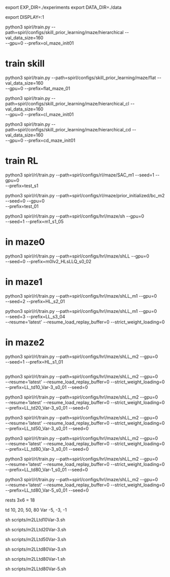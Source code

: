 

export EXP_DIR=./experiments
export DATA_DIR=./data

export DISPLAY=:1

python3 spirl/train.py --path=spirl/configs/skill_prior_learning/maze/hierarchical --val_data_size=160 \
--gpu=0 --prefix=ol_maze_init01


# train skill
python3 spirl/train.py --path=spirl/configs/skill_prior_learning/maze/flat --val_data_size=160 \
--gpu=0 --prefix=flat_maze_01



python3 spirl/train.py --path=spirl/configs/skill_prior_learning/maze/hierarchical_cl --val_data_size=160 \
--gpu=0 --prefix=cl_maze_init01

python3 spirl/train.py --path=spirl/configs/skill_prior_learning/maze/hierarchical_cd --val_data_size=160 \
--gpu=0 --prefix=cd_maze_init01


# train RL

python3 spirl/rl/train.py --path=spirl/configs/rl/maze/SAC_m1 --seed=1 --gpu=0 \
--prefix=test_s1

python3 spirl/rl/train.py --path=spirl/configs/rl/maze/prior_initialized/bc_m2 --seed=0 --gpu=0 \
--prefix=test_01


python3 spirl/rl/train.py --path=spirl/configs/hrl/maze/sh  --gpu=0 \
--seed=1 --prefix=m1_s1_05

# in maze0
python3 spirl/rl/train.py --path=spirl/configs/hrl/maze/shLL  --gpu=0 \
--seed=0 --prefix=m0lv2_HLsLLQ_s0_02

# in maze1

python3 spirl/rl/train.py --path=spirl/configs/hrl/maze/shLL_m1  --gpu=0 \
--seed=2 --prefix=HL_s2_01

python3 spirl/rl/train.py --path=spirl/configs/hrl/maze/shLL_m1  --gpu=0 \
--seed=3 --prefix=LL_s3_04 \
--resume='latest' --resume_load_replay_buffer=0 --strict_weight_loading=0



# in maze2
python3 spirl/rl/train.py --path=spirl/configs/hrl/maze/shLL_m2  --gpu=0 \
--seed=1 --prefix=HL_s1_01


## 
python3 spirl/rl/train.py --path=spirl/configs/hrl/maze/shLL_m2  --gpu=0 \
--resume='latest' --resume_load_replay_buffer=0 --strict_weight_loading=0 \
--prefix=LL_td10_Var-3_s0_01 --seed=0

python3 spirl/rl/train.py --path=spirl/configs/hrl/maze/shLL_m2  --gpu=0 \
--resume='latest' --resume_load_replay_buffer=0 --strict_weight_loading=0 \
--prefix=LL_td20_Var-3_s0_01 --seed=0

python3 spirl/rl/train.py --path=spirl/configs/hrl/maze/shLL_m2  --gpu=0 \
--resume='latest' --resume_load_replay_buffer=0 --strict_weight_loading=0 \
--prefix=LL_td50_Var-3_s0_01 --seed=0

python3 spirl/rl/train.py --path=spirl/configs/hrl/maze/shLL_m2  --gpu=0 \
--resume='latest' --resume_load_replay_buffer=0 --strict_weight_loading=0 \
--prefix=LL_td80_Var-3_s0_01 --seed=0

python3 spirl/rl/train.py --path=spirl/configs/hrl/maze/shLL_m2  --gpu=0 \
--resume='latest' --resume_load_replay_buffer=0 --strict_weight_loading=0 \
--prefix=LL_td80_Var-1_s0_01 --seed=0

python3 spirl/rl/train.py --path=spirl/configs/hrl/maze/shLL_m2  --gpu=0 \
--resume='latest' --resume_load_replay_buffer=0 --strict_weight_loading=0 \
--prefix=LL_td80_Var-5_s0_01 --seed=0

rests 3x6 = 18

td 10, 20, 50, 80
Var -5, -3, -1




sh scripts/m2LLtd10Var-3.sh


sh scripts/m2LLtd20Var-3.sh


sh scripts/m2LLtd50Var-3.sh


sh scripts/m2LLtd80Var-3.sh


sh scripts/m2LLtd80Var-1.sh


sh scripts/m2LLtd80Var-5.sh


